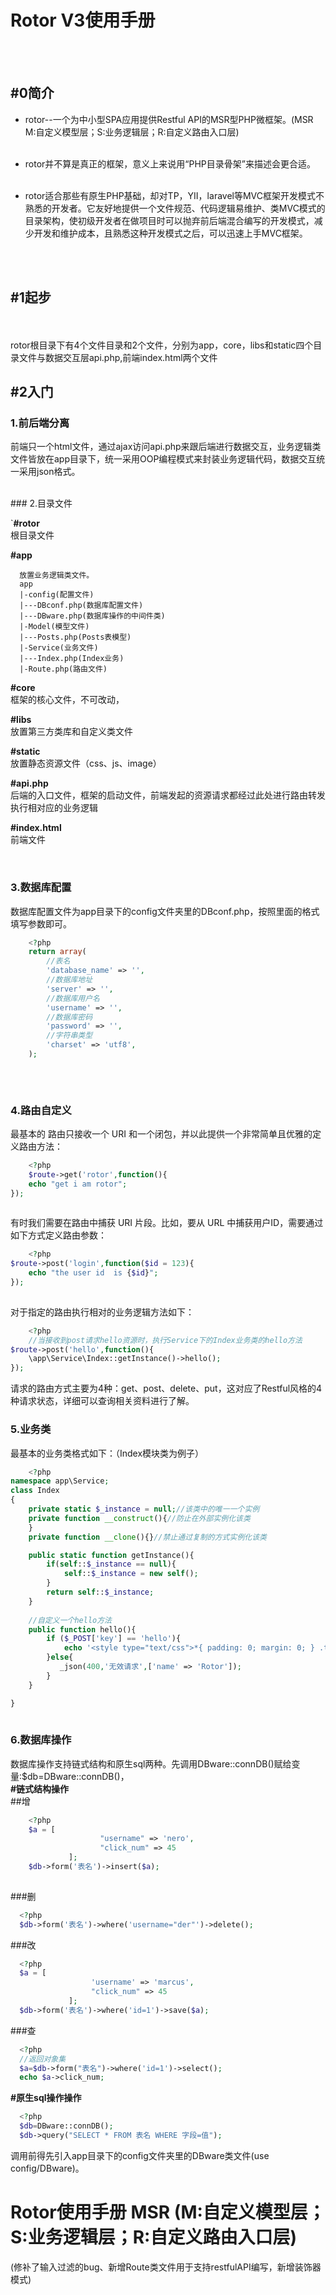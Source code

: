 ﻿# Rotor V3使用手册

<br>
<br>

## #0简介

- rotor--一个为中小型SPA应用提供Restful API的MSR型PHP微框架。(MSR M:自定义模型层；S:业务逻辑层；R:自定义路由入口层)<br><br>

- rotor并不算是真正的框架，意义上来说用“PHP目录骨架”来描述会更合适。<br><br>

- rotor适合那些有原生PHP基础，却对TP，YII，laravel等MVC框架开发模式不熟悉的开发者。它友好地提供一个文件规范、代码逻辑易维护、类MVC模式的目录架构，使初级开发者在做项目时可以抛弃前后端混合编写的开发模式，减少开发和维护成本，且熟悉这种开发模式之后，可以迅速上手MVC框架。


<br>
<br>


## #1起步

<br>
<br>
rotor根目录下有4个文件目录和2个文件，分别为app，core，libs和static四个目录文件与数据交互层api.php,前端index.html两个文件

<br>


## #2入门

### 1.前后端分离

前端只一个html文件，通过ajax访问api.php来跟后端进行数据交互，业务逻辑类文件皆放在app目录下，统一采用OOP编程模式来封装业务逻辑代码，数据交互统一采用json格式。

<br>
### 2.目录文件


`**#rotor**  
   根目录文件  
  
  **#app**  
  
      放置业务逻辑类文件。
      app
      |-config(配置文件)
      |---DBconf.php(数据库配置文件)
      |---DBware.php(数据库操作的中间件类)
      |-Model(模型文件)
      |---Posts.php(Posts表模型)
      |-Service(业务文件)
      |---Index.php(Index业务)
      |-Route.php(路由文件)
  
  **#core**  
      框架的核心文件，不可改动，  
  
  **#libs**  
      放置第三方类库和自定义类文件  
  
  **#static**  
      放置静态资源文件（css、js、image）  
  
  **#api.php**  
      后端的入口文件，框架的启动文件，前端发起的资源请求都经过此处进行路由转发执行相对应的业务逻辑  
 
  
  **#index.html**  
      前端文件  

<br>

### 3.数据库配置
数据库配置文件为app目录下的config文件夹里的DBconf.php，按照里面的格式填写参数即可。 
``` php  
    <?php  
    return array(  
        //表名  
        'database_name' => '',  
        //数据库地址  
        'server' => '',  
        //数据库用户名  
        'username' => '',  
        //数据库密码  
        'password' => '',  
        //字符串类型  
        'charset' => 'utf8',  
    );  
  
```  
</br>

### 4.路由自定义
最基本的 路由只接收一个 URI 和一个闭包，并以此提供一个非常简单且优雅的定义路由方法：
``` php  
    <?php  
    $route->get('rotor',function(){
    echo "get i am rotor";
});
  
```  
有时我们需要在路由中捕获 URI 片段。比如，要从 URL 中捕获用户ID，需要通过如下方式定义路由参数：
``` php  
    <?php  
$route->post('login',function($id = 123){
    echo "the user id  is {$id}";
});
  
```  
对于指定的路由执行相对的业务逻辑方法如下：
``` php  
    <?php  
    //当接收到post请求hello资源时，执行Service下的Index业务类的hello方法
$route->post('hello',function(){
    \app\Service\Index::getInstance()->hello();
});
```  
请求的路由方式主要为4种：get、post、delete、put，这对应了Restful风格的4种请求状态，详细可以查询相关资料进行了解。
</br>

### 5.业务类
最基本的业务类格式如下：（Index模块类为例子）
``` php  
    <?php  
namespace app\Service;
class Index
{
    private static $_instance = null;//该类中的唯一一个实例
    private function __construct(){//防止在外部实例化该类
    }
    private function __clone(){}//禁止通过复制的方式实例化该类

    public static function getInstance(){
        if(self::$_instance == null){
            self::$_instance = new self();
        }
        return self::$_instance;
    }
    
    //自定义一个hello方法
    public function hello(){
        if ($_POST['key'] == 'hello'){
            echo '<style type="text/css">*{ padding: 0; margin: 0; } .think_default_text{ padding: 4px 48px;} a{color:#2E5CD5;cursor: pointer;text-decoration: none} a:hover{text-decoration:underline; } body{ background: #fff; font-family: "Century Gothic","Microsoft yahei"; color: #333;font-size:18px} h1{ font-size: 100px; font-weight: normal; margin-bottom: 12px; } p{ line-height: 1.6em; font-size: 42px }</style><div style="padding: 24px 48px;"><br><br><h1>Rotor</h1><br><br><p>为专注于前后端分离而生——<br/><span style="font-size:30px">一个为中小型SPA应用提供Restful API的MSR型PHP微框架</span></p></div>';
        }else{
           _json(400,'无效请求',['name' => 'Rotor']);
        }
    }

}
  
```  

### 6.数据库操作
数据库操作支持链式结构和原生sql两种。先调用DBware::connDB()赋给变量:$db=DBware::connDB()，  
**#链式结构操作**  
      ##增  
``` php  
    <?php  
    $a = [  
                    "username" => 'nero',  
                    "click_num" => 45  
             ];  
    $db->form('表名')->insert($a); 
  
```  
      
  ###删  
  ``` php  
    <?php  
    $db->form('表名')->where('username="der"')->delete(); 
```  
###改  
  ``` php  
    <?php  
    $a = [  
                    'username' => 'marcus',  
                    "click_num" => 45  
               ]; 
    $db->form('表名')->where('id=1')->save($a);  
```  
  ###查  
  ``` php  
    <?php  
    //返回对象集  
    $a=$db->form("表名")->where('id=1')->select();  
    echo $a->click_num;
```  

  
**#原生sql操作操作**  
  ``` php  
    <?php  
    $db=DBware::connDB();  
    $db->query("SELECT * FROM 表名 WHERE 字段=值");  
```  
   
  
调用前得先引入app目录下的config文件夹里的DBware类文件(use config/DBware)。  

# Rotor使用手册 MSR (M:自定义模型层；S:业务逻辑层；R:自定义路由入口层)
(修补了输入过滤的bug、新增Route类文件用于支持restfulAPI编写，新增装饰器模式)